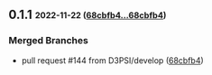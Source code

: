 ## **0.1.1** <sub><sup>2022-11-22 ([68cbfb4...68cbfb4](https://github.com/d3psi/lumium/compare/68cbfb4...68cbfb4?diff=split))</sup></sub>

### Merged Branches
*  pull request \#144 from D3PSI/develop ([68cbfb4](https://github.com/d3psi/lumium/commit/68cbfb4))
